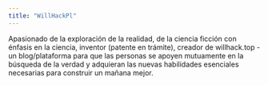 ```yaml
---
title: "WillHackPl"
---
```


Apasionado de la exploración de la realidad, de la ciencia ficción con énfasis en la ciencia, inventor (patente en trámite), creador de willhack.top - un blog/plataforma para que las personas se apoyen mutuamente en la búsqueda de la verdad y adquieran las nuevas habilidades esenciales necesarias para construir un mañana mejor.